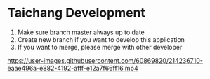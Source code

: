 # Taichang Development

1. Make sure branch master always up to date
2. Create new branch if you want to develop this application
3. If you want to merge, please merge with other developer


https://user-images.githubusercontent.com/60869820/214236710-eaae496a-e882-4192-afff-e12a7f66ff16.mp4

